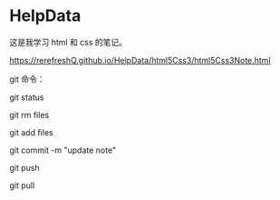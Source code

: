 # HelpData
这是我学习 html 和 css 的笔记。

https://rerefreshQ.github.io/HelpData/html5Css3/html5Css3Note.html

git 命令：

git status

git rm files

git add files

git commit -m "update note"

git push

git pull
